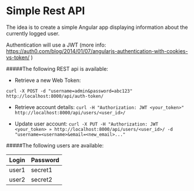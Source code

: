 Simple Rest API
===========

The idea is to create a simple Angular app displaying information about the currently logged user. 

Authentication will use a JWT (more info: https://auth0.com/blog/2014/01/07/angularjs-authentication-with-cookies-vs-token/ )

#####The following REST api is available:

* Retrieve a new Web Token:

`curl -X POST -d "username=admin&password=abc123" http://localhost:8000/api/auth-token/`

* Retrieve account details:
`curl -H "Authorization: JWT <your_token>" http://localhost:8000/api/users/<user_id>/`

* Update user account:
`curl -X PUT -H "Authorization: JWT <your_token> » http://localhost:8000/api/users/<user_id>/ -d "username=<username>&email=<new_email>..."`



#####The following users are available:

| Login  | Password |
| ------ | -------- |
| user1  | secret1|
| user2  | secret2|

